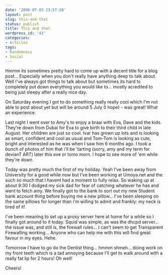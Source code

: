 ```yaml
---
date: '2006-07-03 23:57:28'
layout: post
slug: this-and-that
status: publish
title: This and that
wordpress_id: '43'
categories:
- Articles
tags:
- Randomness
- Social
---
```


Hmmm its sometimes pretty hard to come up with a decent title for a blog post... Especially when you don't really have anything deep to talk about. Well I've always got things to talk about but sometimes its hard to completely put down everything you would like to... mostly acredited to being just sleepy after a really nice day.

On Saturday evening I got to do something really really cool which I'm not able to post about yet but will be around 5 July (I hope) - was great! What an experience.

Last night I went over to Amy's to enjoy a braai with Eva, Dave and the kids. They're down from Dubai for Eva to give birth to their third child in late August. Her children are just so cool. Ivar has grown up lots and is looking as smart, confident and cool as usual and Tom-Tom is looking as cute, bright and interested as he was when I saw him 6 months ago. I took a bunch of photos of him that i'll be 'tarting (sorry, amy and my term for devianT ART) later this eve or tomo morn. I hope to see more of 'em while they're down.

Today was pretty much the first of my holiday. Yeah I've been away from University for a good while now but I've been working at Umoya.net and the such so much that I havent had a moment to fully relax. So waking up at about 9:30 I dodged my sick dad for fear of catching whatever he has and went to fetch amy. We finally got to the bank to sort out my new Student bank account thing before buying me a new pillow... I've been sleeping on the same pillows for longer than i'm willing to admit and frankly: my neck is tired of it!

I've been meaning to set up a proxy server here at home for a while so I finally got around to it today. Squid was simple, as was the dhcpd server... the issue was, and still is, the firewall rules... I can't seem to get Transparent Firewalling working... Anyone who can help me with this will find great favour in my eyes. Hehe.

Tomorrow I have to go do the Dentist thing... hmmm shmeh... doing work on my front teeth which is a tad annoying because I'll get to walk around with a really fat lip for 2 hours! Oh well!

Cheers!
